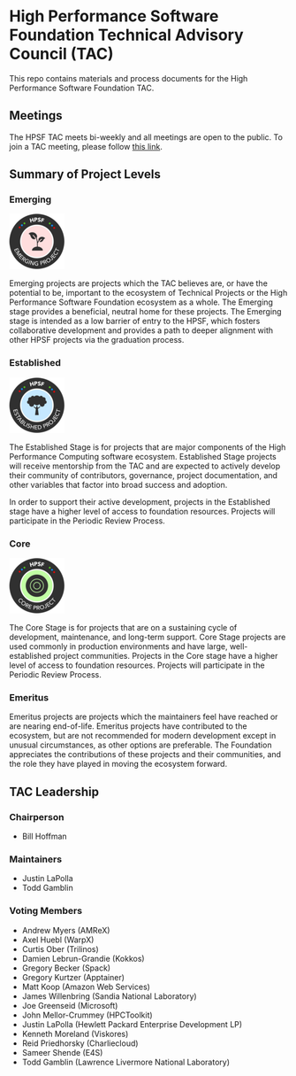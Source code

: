 # High Performance Software Foundation Technical Advisory Council (TAC)

This repo contains materials and process documents for the High Performance Software Foundation TAC.

## Meetings

The HPSF TAC meets bi-weekly and all meetings are open to the public.  To join a TAC meeting, please follow [this link](https://zoom-lfx.platform.linuxfoundation.org/meetings/hpsf?view=week).

## Summary of Project Levels

### Emerging

![Emerging Badge](badges/HPSF_Project_Badge_Emerging.png)

Emerging projects are projects which the TAC believes are, or have the potential to be, important to the ecosystem of Technical Projects or the High Performance Software Foundation ecosystem as a whole. The Emerging stage provides a beneficial, neutral home for these projects. The Emerging stage is intended as a low barrier of entry to the HPSF, which fosters collaborative development and provides a path to deeper alignment with other HPSF projects via the graduation process.

### Established

![Established Badge](badges/HPSF_Project_Badge_Established.png)

The Established Stage is for projects that are major components of the High Performance Computing software ecosystem. Established Stage projects will receive mentorship from the TAC and are expected to actively develop their community of contributors, governance, project documentation, and other variables that factor into broad success and adoption.

In order to support their active development, projects in the Established stage have a higher level of access to foundation resources. Projects will participate in the Periodic Review Process.

### Core

![Core Badge](badges/HPSF_Project_Badge_Core.png)

The Core Stage is for projects that are on a sustaining cycle of development, maintenance, and long-term support. Core Stage projects are used commonly in production environments and have large, well-established project communities. Projects in the Core stage have a higher level of access to foundation resources. Projects will participate in the Periodic Review Process.

### Emeritus

Emeritus projects are projects which the maintainers feel have reached or are nearing end-of-life. Emeritus projects have contributed to the ecosystem, but are not recommended for modern development except in unusual circumstances, as other options are preferable. The Foundation appreciates the contributions of these projects and their communities, and the role they have played in moving the ecosystem forward.

## TAC Leadership

### Chairperson

* Bill Hoffman

### Maintainers

* Justin LaPolla
* Todd Gamblin

### Voting Members

* Andrew Myers (AMReX)
* Axel Huebl (WarpX)
* Curtis Ober (Trilinos)
* Damien Lebrun-Grandie (Kokkos)
* Gregory Becker (Spack)
* Gregory Kurtzer (Apptainer)
* Matt Koop (Amazon Web Services)
* James Willenbring (Sandia National Laboratory)
* Joe Greenseid (Microsoft)
* John Mellor-Crummey (HPCToolkit)
* Justin LaPolla (Hewlett Packard Enterprise Development LP)
* Kenneth Moreland (Viskores)
* Reid Priedhorsky (Charliecloud)
* Sameer Shende (E4S)
* Todd Gamblin (Lawrence Livermore National Laboratory)
